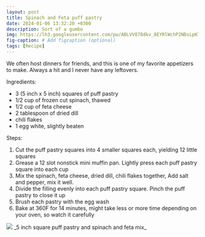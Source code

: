 ```yaml
---
layout: post
title: Spinach and Feta puff pastry
date: 2024-01-06 13:32:20 +0300
description: Sort of a gumbo
img: https://lh3.googleusercontent.com/pw/ABLVV878dkv_8EYRlWchP2NDsLpKlm0zfuZwRuddM3e5Z5CpM7TOsJw9fpdCUuGSyrU4U3QoCRxDhuxHmH_txA1XZkBBmpIkPSvl0YOLRypDAuB13mMsCvAR=w2400
fig-caption: # Add figcaption (optional)
tags: [Recipe]
---
```


We often host dinners for friends, and this is one of my favorite appetizers to make. Always a hit and I never have any leftovers.

Ingredients:
- 3 (5 inch x 5 inch) squares of puff pastry
- 1/2 cup of frozen cut spinach, thawed
- 1/2 cup of feta cheese
- 2 tablespoon of dried dill 
- chili flakes
- 1 egg white, slightly beaten


Steps:
1. Cut the puff pastry squares into 4 smaller squares each, yielding 12 little squares
2. Grease a 12 slot nonstick mini muffin pan. Lightly press each puff pastry square into each cup
3. Mix the spinach, feta cheese, dried dill, chili flakes together, Add salt and pepper, mix it well.
4. Divide the filling evenly into each puff pastry square. Pinch the puff pastry to close it up
5. Brush each pastry with the egg wash
6. Bake at 360F for 14 minutes, might take less or more time depending on your oven, so watch it carefully

<img src="https://lh3.googleusercontent.com/pw/ABLVV851LFQUJheruNvuK1MeUQCsExlDFxIyiQS16hmn2_2SD_3NtGu-jZ1PTm0uQRZU8wa2XUqAY64T2RvBRxZldIQWvMxs4zWnj5vMTCZ0xj1hMszdYYR3=w2400">
_5 inch square puff pastry and spinach and feta mix_
